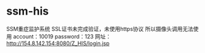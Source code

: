 # ssm-his
SSM重症监护系统
SSL证书未完成验证，未使用https协议
所以摄像头调用无法使用
account：10019
password：123
网址：http://154.8.142.154:8080/Z_HIS/login.jsp
